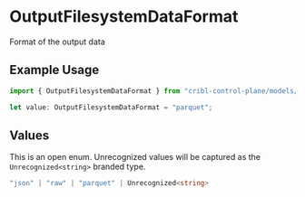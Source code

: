 # OutputFilesystemDataFormat

Format of the output data

## Example Usage

```typescript
import { OutputFilesystemDataFormat } from "cribl-control-plane/models/operations";

let value: OutputFilesystemDataFormat = "parquet";
```

## Values

This is an open enum. Unrecognized values will be captured as the `Unrecognized<string>` branded type.

```typescript
"json" | "raw" | "parquet" | Unrecognized<string>
```